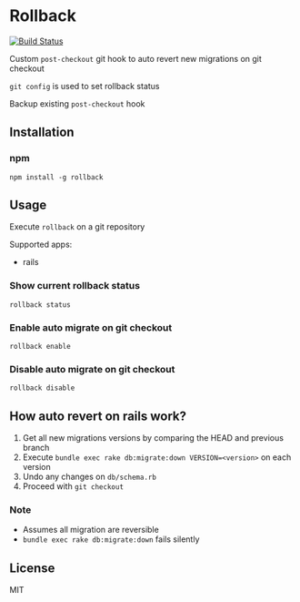 # Rollback

[![Build Status](https://travis-ci.org/dcrtantuco/rollback.svg?branch=master)](https://travis-ci.org/dcrtantuco/rollback)

Custom `post-checkout` git hook to auto revert new migrations on git checkout

`git config` is used to set rollback status

Backup existing `post-checkout` hook

## Installation

### npm

```
npm install -g rollback
```

## Usage

Execute `rollback` on a git repository

Supported apps:

- rails

### Show current rollback status

```
rollback status
```

### Enable auto migrate on git checkout

```
rollback enable
```

### Disable auto migrate on git checkout

```
rollback disable
```

## How auto revert on rails work?

1. Get all new migrations versions by comparing the HEAD and previous branch
1. Execute `bundle exec rake db:migrate:down VERSION=<version>` on each version
1. Undo any changes on `db/schema.rb`
1. Proceed with `git checkout`

### Note

- Assumes all migration are reversible
- `bundle exec rake db:migrate:down` fails silently

## License

MIT
